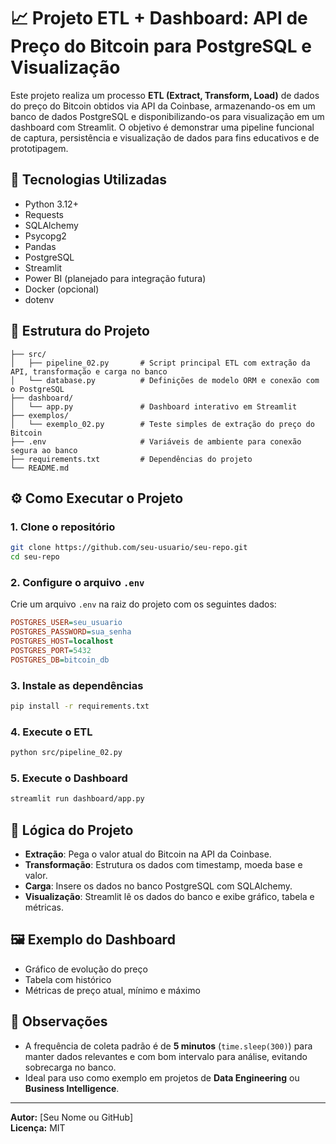 # 📈 Projeto ETL + Dashboard: API de Preço do Bitcoin para PostgreSQL e Visualização

Este projeto realiza um processo **ETL (Extract, Transform, Load)** de dados do preço do Bitcoin obtidos via API da Coinbase, armazenando-os em um banco de dados PostgreSQL e disponibilizando-os para visualização em um dashboard com Streamlit. O objetivo é demonstrar uma pipeline funcional de captura, persistência e visualização de dados para fins educativos e de prototipagem.

## 🔧 Tecnologias Utilizadas

- Python 3.12+
- Requests
- SQLAlchemy
- Psycopg2
- Pandas
- PostgreSQL
- Streamlit
- Power BI (planejado para integração futura)
- Docker (opcional)
- dotenv

## 📁 Estrutura do Projeto

```
├── src/
│   ├── pipeline_02.py       # Script principal ETL com extração da API, transformação e carga no banco
│   └── database.py          # Definições de modelo ORM e conexão com o PostgreSQL
├── dashboard/
│   └── app.py               # Dashboard interativo em Streamlit
├── exemplos/
│   └── exemplo_02.py        # Teste simples de extração do preço do Bitcoin
├── .env                     # Variáveis de ambiente para conexão segura ao banco
├── requirements.txt         # Dependências do projeto
└── README.md
```

## ⚙️ Como Executar o Projeto

### 1. Clone o repositório

```bash
git clone https://github.com/seu-usuario/seu-repo.git
cd seu-repo
```

### 2. Configure o arquivo `.env`

Crie um arquivo `.env` na raiz do projeto com os seguintes dados:

```ini
POSTGRES_USER=seu_usuario
POSTGRES_PASSWORD=sua_senha
POSTGRES_HOST=localhost
POSTGRES_PORT=5432
POSTGRES_DB=bitcoin_db
```

### 3. Instale as dependências

```bash
pip install -r requirements.txt
```

### 4. Execute o ETL

```bash
python src/pipeline_02.py
```

### 5. Execute o Dashboard

```bash
streamlit run dashboard/app.py
```

## 🧠 Lógica do Projeto

- **Extração**: Pega o valor atual do Bitcoin na API da Coinbase.
- **Transformação**: Estrutura os dados com timestamp, moeda base e valor.
- **Carga**: Insere os dados no banco PostgreSQL com SQLAlchemy.
- **Visualização**: Streamlit lê os dados do banco e exibe gráfico, tabela e métricas.

## 🖼️ Exemplo do Dashboard

- Gráfico de evolução do preço
- Tabela com histórico
- Métricas de preço atual, mínimo e máximo

## 📌 Observações

- A frequência de coleta padrão é de **5 minutos** (`time.sleep(300)`) para manter dados relevantes e com bom intervalo para análise, evitando sobrecarga no banco.
- Ideal para uso como exemplo em projetos de **Data Engineering** ou **Business Intelligence**.

---

**Autor:** [Seu Nome ou GitHub]  
**Licença:** MIT
